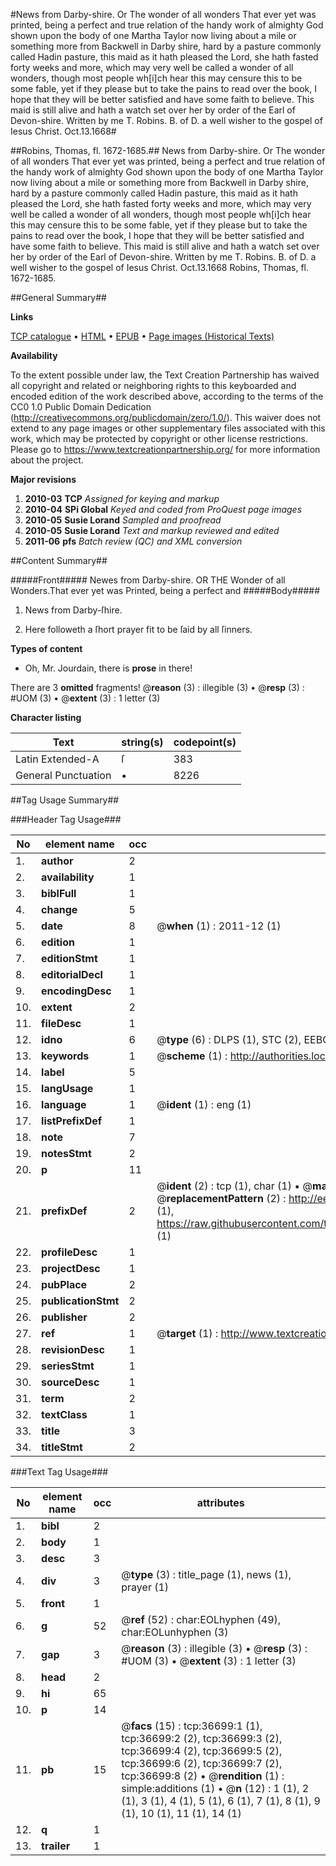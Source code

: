 #News from Darby-shire. Or The wonder of all wonders That ever yet was printed, being a perfect and true relation of the handy work of almighty God shown upon the body of one Martha Taylor now living about a mile or something more from Backwell in Darby shire, hard by a pasture commonly called Hadin pasture, this maid as it hath pleased the Lord, she hath fasted forty weeks and more, which may very well be called a wonder of all wonders, though most people wh[i]ch hear this may censure this to be some fable, yet if they please but to take the pains to read over the book, I hope that they will be better satisfied and have some faith to believe. This maid is still alive and hath a watch set over her by order of the Earl of Devon-shire. Written by me T. Robins. B. of D. a well wisher to the gospel of Iesus Christ. Oct.13.1668#

##Robins, Thomas, fl. 1672-1685.##
News from Darby-shire. Or The wonder of all wonders That ever yet was printed, being a perfect and true relation of the handy work of almighty God shown upon the body of one Martha Taylor now living about a mile or something more from Backwell in Darby shire, hard by a pasture commonly called Hadin pasture, this maid as it hath pleased the Lord, she hath fasted forty weeks and more, which may very well be called a wonder of all wonders, though most people wh[i]ch hear this may censure this to be some fable, yet if they please but to take the pains to read over the book, I hope that they will be better satisfied and have some faith to believe. This maid is still alive and hath a watch set over her by order of the Earl of Devon-shire. Written by me T. Robins. B. of D. a well wisher to the gospel of Iesus Christ. Oct.13.1668
Robins, Thomas, fl. 1672-1685.

##General Summary##

**Links**

[TCP catalogue](http://www.ota.ox.ac.uk/tcp/)  • 
[HTML](http://tei.it.ox.ac.uk/tcp/Texts-HTML/free/A57/A57424.html)  • 
[EPUB](http://tei.it.ox.ac.uk/tcp/Texts-EPUB/free/A57/A57424.epub) • 
[Page images (Historical Texts)](https://historicaltexts.jisc.ac.uk/eebo-99832227e)

**Availability**

To the extent possible under law, the Text Creation Partnership has waived all copyright and related or neighboring rights to this keyboarded and encoded edition of the work described above, according to the terms of the CC0 1.0 Public Domain Dedication (http://creativecommons.org/publicdomain/zero/1.0/). This waiver does not extend to any page images or other supplementary files associated with this work, which may be protected by copyright or other license restrictions. Please go to https://www.textcreationpartnership.org/ for more information about the project.

**Major revisions**

1. __2010-03__ __TCP__ *Assigned for keying and markup*
1. __2010-04__ __SPi Global__ *Keyed and coded from ProQuest page images*
1. __2010-05__ __Susie Lorand__ *Sampled and proofread*
1. __2010-05__ __Susie Lorand__ *Text and markup reviewed and edited*
1. __2011-06__ __pfs__ *Batch review (QC) and XML conversion*

##Content Summary##

#####Front#####
Newes from Darby-shire. OR THE Wonder of all Wonders.That ever yet was Printed, being a perfect and 
#####Body#####

1. News from Darby-ſhire.

1. Here followeth a ſhort prayer fit to be ſaid by all ſinners.

**Types of content**

  * Oh, Mr. Jourdain, there is **prose** in there!

There are 3 **omitted** fragments! 
 @__reason__ (3) : illegible (3)  •  @__resp__ (3) : #UOM (3)  •  @__extent__ (3) : 1 letter (3)

**Character listing**


|Text|string(s)|codepoint(s)|
|---|---|---|
|Latin Extended-A|ſ|383|
|General Punctuation|•|8226|

##Tag Usage Summary##

###Header Tag Usage###

|No|element name|occ|attributes|
|---|---|---|---|
|1.|__author__|2||
|2.|__availability__|1||
|3.|__biblFull__|1||
|4.|__change__|5||
|5.|__date__|8| @__when__ (1) : 2011-12 (1)|
|6.|__edition__|1||
|7.|__editionStmt__|1||
|8.|__editorialDecl__|1||
|9.|__encodingDesc__|1||
|10.|__extent__|2||
|11.|__fileDesc__|1||
|12.|__idno__|6| @__type__ (6) : DLPS (1), STC (2), EEBO-CITATION (1), PROQUEST (1), VID (1)|
|13.|__keywords__|1| @__scheme__ (1) : http://authorities.loc.gov/ (1)|
|14.|__label__|5||
|15.|__langUsage__|1||
|16.|__language__|1| @__ident__ (1) : eng (1)|
|17.|__listPrefixDef__|1||
|18.|__note__|7||
|19.|__notesStmt__|2||
|20.|__p__|11||
|21.|__prefixDef__|2| @__ident__ (2) : tcp (1), char (1)  •  @__matchPattern__ (2) : ([0-9\-]+):([0-9IVX]+) (1), (.+) (1)  •  @__replacementPattern__ (2) : http://eebo.chadwyck.com/downloadtiff?vid=$1&page=$2 (1), https://raw.githubusercontent.com/textcreationpartnership/Texts/master/tcpchars.xml#$1 (1)|
|22.|__profileDesc__|1||
|23.|__projectDesc__|1||
|24.|__pubPlace__|2||
|25.|__publicationStmt__|2||
|26.|__publisher__|2||
|27.|__ref__|1| @__target__ (1) : http://www.textcreationpartnership.org/docs/. (1)|
|28.|__revisionDesc__|1||
|29.|__seriesStmt__|1||
|30.|__sourceDesc__|1||
|31.|__term__|2||
|32.|__textClass__|1||
|33.|__title__|3||
|34.|__titleStmt__|2||


###Text Tag Usage###

|No|element name|occ|attributes|
|---|---|---|---|
|1.|__bibl__|2||
|2.|__body__|1||
|3.|__desc__|3||
|4.|__div__|3| @__type__ (3) : title_page (1), news (1), prayer (1)|
|5.|__front__|1||
|6.|__g__|52| @__ref__ (52) : char:EOLhyphen (49), char:EOLunhyphen (3)|
|7.|__gap__|3| @__reason__ (3) : illegible (3)  •  @__resp__ (3) : #UOM (3)  •  @__extent__ (3) : 1 letter (3)|
|8.|__head__|2||
|9.|__hi__|65||
|10.|__p__|14||
|11.|__pb__|15| @__facs__ (15) : tcp:36699:1 (1), tcp:36699:2 (2), tcp:36699:3 (2), tcp:36699:4 (2), tcp:36699:5 (2), tcp:36699:6 (2), tcp:36699:7 (2), tcp:36699:8 (2)  •  @__rendition__ (1) : simple:additions (1)  •  @__n__ (12) : 1 (1), 2 (1), 3 (1), 4 (1), 5 (1), 6 (1), 7 (1), 8 (1), 9 (1), 10 (1), 11 (1), 14 (1)|
|12.|__q__|1||
|13.|__trailer__|1||
